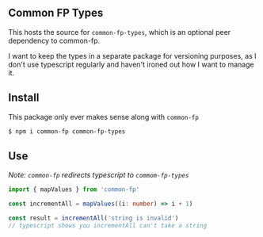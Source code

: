 ## Common FP Types

This hosts the source for `common-fp-types`, which is an optional peer
dependency to common-fp.

I want to keep the types in a separate package for versioning purposes, as I
don't use typescript regularly and haven't ironed out how I want to manage it.

## Install

This package only ever makes sense along with `common-fp`

```sh
$ npm i common-fp common-fp-types
```

## Use

_Note: `common-fp` redirects typescript to `commom-fp-types`_

```ts
import { mapValues } from 'common-fp'

const incrementAll = mapValues((i: number) => i + 1)

const result = incrementAll('string is invalid')
// typescript shows you incrementAll can't take a string
```
